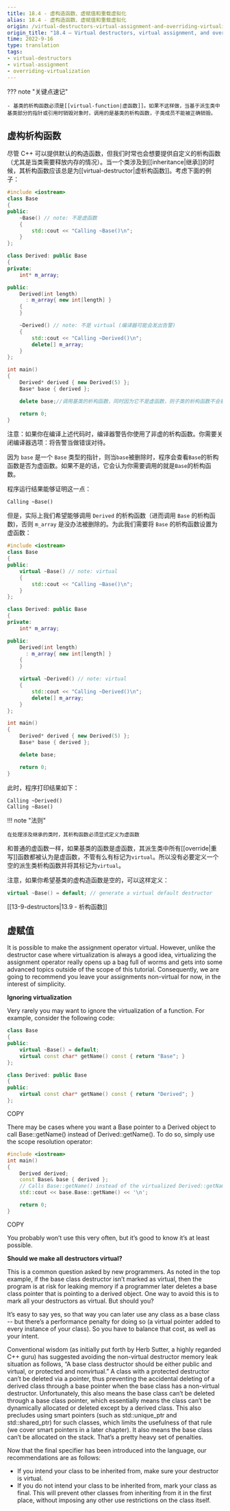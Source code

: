 ```yaml
---
title: 18.4 - 虚构造函数、虚赋值和重载虚拟化
alias: 18.4 - 虚构造函数、虚赋值和重载虚拟化
origin: /virtual-destructors-virtual-assignment-and-overriding-virtualization/
origin_title: "18.4 — Virtual destructors, virtual assignment, and overriding virtualization"
time: 2022-9-16
type: translation
tags:
- virtual-destructors
- virtual-assignment
- overriding-virtualization
---
```


??? note "关键点速记"
	
	- 基类的析构函数必须是[[virtual-function|虚函数]]。如果不这样做，当基于派生类中基类部分的指针或引用时销毁对象时，调用的是基类的析构函数，子类成员不能被正确销毁。

## 虚构析构函数

 
尽管 C++ 可以提供默认的构造函数，但我们时常也会想要提供自定义的析构函数（尤其是当类需要释放内存的情况）。当一个类涉及到[[inheritance|继承]]的时候，其析构函数应该总是为[[virtual-destructor|虚析构函数]]。考虑下面的例子：

```cpp
#include <iostream>
class Base
{
public:
    ~Base() // note: 不是虚函数
    {
        std::cout << "Calling ~Base()\n";
    }
};

class Derived: public Base
{
private:
    int* m_array;

public:
    Derived(int length)
      : m_array{ new int[length] }
    {
    }

    ~Derived() // note: 不是 virtual (编译器可能会发出告警)
    {
        std::cout << "Calling ~Derived()\n";
        delete[] m_array;
    }
};

int main()
{
    Derived* derived { new Derived(5) };
    Base* base { derived };

    delete base;//调用基类的析构函数，同时因为它不是虚函数，则子类的析构函数不会被调用，子类成员无法析构

    return 0;
}
```


注意：如果你在编译上述代码时，编译器警告你使用了非虚的析构函数。你需要关闭编译器选项：将告警当做错误对待。

因为 `base` 是一个 `Base` 类型的指针，则当`base`被删除时，程序会查看`Base`的析构函数是否为虚函数。如果不是的话，它会认为你需要调用的就是`Base`的析构函数。

程序运行结果能够证明这一点：

```
Calling ~Base()
```

但是，实际上我们希望能够调用 `Derived` 的析构函数（进而调用 `Base` 的析构函数)，否则 `m_array` 是没办法被删除的。为此我们需要将 `Base` 的析构函数设置为虚函数：

```cpp
#include <iostream>
class Base
{
public:
    virtual ~Base() // note: virtual
    {
        std::cout << "Calling ~Base()\n";
    }
};

class Derived: public Base
{
private:
    int* m_array;

public:
    Derived(int length)
      : m_array{ new int[length] }
    {
    }

    virtual ~Derived() // note: virtual
    {
        std::cout << "Calling ~Derived()\n";
        delete[] m_array;
    }
};

int main()
{
    Derived* derived { new Derived(5) };
    Base* base { derived };

    delete base;

    return 0;
}
```

此时，程序打印结果如下：

```
Calling ~Derived()
Calling ~Base()
```

!!! note "法则"

	在处理涉及继承的类时，其析构函数必须显式定义为虚函数
	
和普通的虚函数一样，如果基类的函数是虚函数，其派生类中所有[[override|重写]]函数都被认为是虚函数，不管有么有标记为`virtual`。所以没有必要定义一个空的派生类析构函数并将其标记为`virtual`。

注意，如果你希望基类的虚构造函数是空的，可以这样定义：
```cpp
virtual ~Base() = default; // generate a virtual default destructor
```

[[13-9-destructors|13.9 - 析构函数]]

## 虚赋值

It is possible to make the assignment operator virtual. However, unlike the destructor case where virtualization is always a good idea, virtualizing the assignment operator really opens up a bag full of worms and gets into some advanced topics outside of the scope of this tutorial. Consequently, we are going to recommend you leave your assignments non-virtual for now, in the interest of simplicity.

**Ignoring virtualization**

Very rarely you may want to ignore the virtualization of a function. For example, consider the following code:

```cpp
class Base
{
public:
    virtual ~Base() = default;
    virtual const char* getName() const { return "Base"; }
};

class Derived: public Base
{
public:
    virtual const char* getName() const { return "Derived"; }
};
```

COPY

There may be cases where you want a Base pointer to a Derived object to call Base::getName() instead of Derived::getName(). To do so, simply use the scope resolution operator:

```cpp
#include <iostream>
int main()
{
    Derived derived;
    const Base& base { derived };
    // Calls Base::getName() instead of the virtualized Derived::getName()
    std::cout << base.Base::getName() << '\n';

    return 0;
}
```

COPY

You probably won’t use this very often, but it’s good to know it’s at least possible.

**Should we make all destructors virtual?**

This is a common question asked by new programmers. As noted in the top example, if the base class destructor isn’t marked as virtual, then the program is at risk for leaking memory if a programmer later deletes a base class pointer that is pointing to a derived object. One way to avoid this is to mark all your destructors as virtual. But should you?

It’s easy to say yes, so that way you can later use any class as a base class -- but there’s a performance penalty for doing so (a virtual pointer added to every instance of your class). So you have to balance that cost, as well as your intent.

Conventional wisdom (as initially put forth by Herb Sutter, a highly regarded C++ guru) has suggested avoiding the non-virtual destructor memory leak situation as follows, “A base class destructor should be either public and virtual, or protected and nonvirtual.” A class with a protected destructor can’t be deleted via a pointer, thus preventing the accidental deleting of a derived class through a base pointer when the base class has a non-virtual destructor. Unfortunately, this also means the base class can’t be deleted through a base class pointer, which essentially means the class can’t be dynamically allocated or deleted except by a derived class. This also precludes using smart pointers (such as std::unique_ptr and std::shared_ptr) for such classes, which limits the usefulness of that rule (we cover smart pointers in a later chapter). It also means the base class can’t be allocated on the stack. That’s a pretty heavy set of penalties.

Now that the final specifier has been introduced into the language, our recommendations are as follows:

-   If you intend your class to be inherited from, make sure your destructor is virtual.
-   If you do not intend your class to be inherited from, mark your class as final. This will prevent other classes from inheriting from it in the first place, without imposing any other use restrictions on the class itself.


